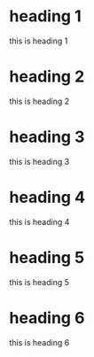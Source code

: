 # heading 1

this is heading 1

# heading 2

this is heading 2

# heading 3

this is heading 3

# heading 4

this is heading 4

# heading 5

this is heading 5

# heading 6

this is heading 6
